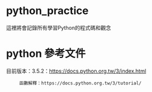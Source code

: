 # python_practice

這裡將會記錄所有學習Python的程式碼和觀念

# python 參考文件

目前版本：3.5.2：https://docs.python.org.tw/3/index.html
         
         函數解釋：https://docs.python.org.tw/3/tutorial/

